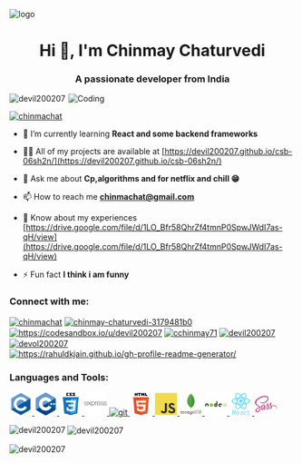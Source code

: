 ![logo](https://miro.medium.com/max/1400/0*FGD6BUzzZs1VJLuY.gif)
<h1 align="center">Hi 👋, I'm Chinmay Chaturvedi</h1>
<h3 align="center">A passionate developer from India</h3>
<img align="right" alt="Coding" width="400" src="https://user-images.githubusercontent.com/55389276/140866485-8fb1c876-9a8f-4d6a-98dc-08c4981eaf70.gif">

<p align="left"> <img src="https://komarev.com/ghpvc/?username=devil200207&label=Profile%20views&color=0e75b6&style=flat" alt="devil200207" /> </p>

<p align="left"> <a href="https://twitter.com/chinmachat" target="blank"><img src="https://img.shields.io/twitter/follow/chinmachat?logo=twitter&style=for-the-badge" alt="chinmachat" /></a> </p>

- 🌱 I’m currently learning **React and some backend frameworks**

- 👨‍💻 All of my projects are available at [https://devil200207.github.io/csb-06sh2n/](https://devil200207.github.io/csb-06sh2n/)

- 💬 Ask me about **Cp,algorithms and for netflix and chill 😁**

- 📫 How to reach me **chinmachat@gmail.com**

- 📄 Know about my experiences [https://drive.google.com/file/d/1LO_Bfr58QhrZf4tmnP0SpwJWdI7as-qH/view](https://drive.google.com/file/d/1LO_Bfr58QhrZf4tmnP0SpwJWdI7as-qH/view)

- ⚡ Fun fact **I think i am funny**

<h3 align="left">Connect with me:</h3>
<p align="left">
<a href="https://twitter.com/chinmachat" target="blank"><img align="center" src="https://raw.githubusercontent.com/rahuldkjain/github-profile-readme-generator/master/src/images/icons/Social/twitter.svg" alt="chinmachat" height="30" width="40" /></a>
<a href="https://linkedin.com/in/chinmay-chaturvedi-3179481b0" target="blank"><img align="center" src="https://raw.githubusercontent.com/rahuldkjain/github-profile-readme-generator/master/src/images/icons/Social/linked-in-alt.svg" alt="chinmay-chaturvedi-3179481b0" height="30" width="40" /></a>
<a href="https://codesandbox.com/https://codesandbox.io/u/devil200207" target="blank"><img align="center" src="https://raw.githubusercontent.com/rahuldkjain/github-profile-readme-generator/master/src/images/icons/Social/codesandbox.svg" alt="https://codesandbox.io/u/devil200207" height="30" width="40" /></a>
<a href="https://instagram.com/cchinmay71" target="blank"><img align="center" src="https://raw.githubusercontent.com/rahuldkjain/github-profile-readme-generator/master/src/images/icons/Social/instagram.svg" alt="cchinmay71" height="30" width="40" /></a>
<a href="https://www.codechef.com/users/devil200207" target="blank"><img align="center" src="https://cdn.jsdelivr.net/npm/simple-icons@3.1.0/icons/codechef.svg" alt="devil200207" height="30" width="40" /></a>
<a href="https://codeforces.com/profile/devol200207" target="blank"><img align="center" src="https://raw.githubusercontent.com/rahuldkjain/github-profile-readme-generator/master/src/images/icons/Social/codeforces.svg" alt="devol200207" height="30" width="40" /></a>
<a href="https://www.leetcode.com/https://rahuldkjain.github.io/gh-profile-readme-generator/" target="blank"><img align="center" src="https://raw.githubusercontent.com/rahuldkjain/github-profile-readme-generator/master/src/images/icons/Social/leet-code.svg" alt="https://rahuldkjain.github.io/gh-profile-readme-generator/" height="30" width="40" /></a>
</p>

<h3 align="left">Languages and Tools:</h3>
<p align="left"> <a href="https://www.cprogramming.com/" target="_blank" rel="noreferrer"> <img src="https://raw.githubusercontent.com/devicons/devicon/master/icons/c/c-original.svg" alt="c" width="40" height="40"/> </a> <a href="https://www.w3schools.com/cpp/" target="_blank" rel="noreferrer"> <img src="https://raw.githubusercontent.com/devicons/devicon/master/icons/cplusplus/cplusplus-original.svg" alt="cplusplus" width="40" height="40"/> </a> <a href="https://www.w3schools.com/css/" target="_blank" rel="noreferrer"> <img src="https://raw.githubusercontent.com/devicons/devicon/master/icons/css3/css3-original-wordmark.svg" alt="css3" width="40" height="40"/> </a> <a href="https://expressjs.com" target="_blank" rel="noreferrer"> <img src="https://raw.githubusercontent.com/devicons/devicon/master/icons/express/express-original-wordmark.svg" alt="express" width="40" height="40"/> </a> <a href="https://git-scm.com/" target="_blank" rel="noreferrer"> <img src="https://www.vectorlogo.zone/logos/git-scm/git-scm-icon.svg" alt="git" width="40" height="40"/> </a> <a href="https://www.w3.org/html/" target="_blank" rel="noreferrer"> <img src="https://raw.githubusercontent.com/devicons/devicon/master/icons/html5/html5-original-wordmark.svg" alt="html5" width="40" height="40"/> </a> <a href="https://developer.mozilla.org/en-US/docs/Web/JavaScript" target="_blank" rel="noreferrer"> <img src="https://raw.githubusercontent.com/devicons/devicon/master/icons/javascript/javascript-original.svg" alt="javascript" width="40" height="40"/> </a> <a href="https://www.mongodb.com/" target="_blank" rel="noreferrer"> <img src="https://raw.githubusercontent.com/devicons/devicon/master/icons/mongodb/mongodb-original-wordmark.svg" alt="mongodb" width="40" height="40"/> </a> <a href="https://nodejs.org" target="_blank" rel="noreferrer"> <img src="https://raw.githubusercontent.com/devicons/devicon/master/icons/nodejs/nodejs-original-wordmark.svg" alt="nodejs" width="40" height="40"/> </a> <a href="https://reactjs.org/" target="_blank" rel="noreferrer"> <img src="https://raw.githubusercontent.com/devicons/devicon/master/icons/react/react-original-wordmark.svg" alt="react" width="40" height="40"/> </a> <a href="https://sass-lang.com" target="_blank" rel="noreferrer"> <img src="https://raw.githubusercontent.com/devicons/devicon/master/icons/sass/sass-original.svg" alt="sass" width="40" height="40"/> </a> </p>

<p><img align="left" src="https://github-readme-stats.vercel.app/api/top-langs?username=devil200207&show_icons=true&locale=en&layout=compact" alt="devil200207" /></p>

<p>&nbsp;<img align="center" src="https://github-readme-stats.vercel.app/api?username=devil200207&show_icons=true&locale=en" alt="devil200207" /></p>

<p><img align="center" src="https://github-readme-streak-stats.herokuapp.com/?user=devil200207&" alt="devil200207" /></p>
